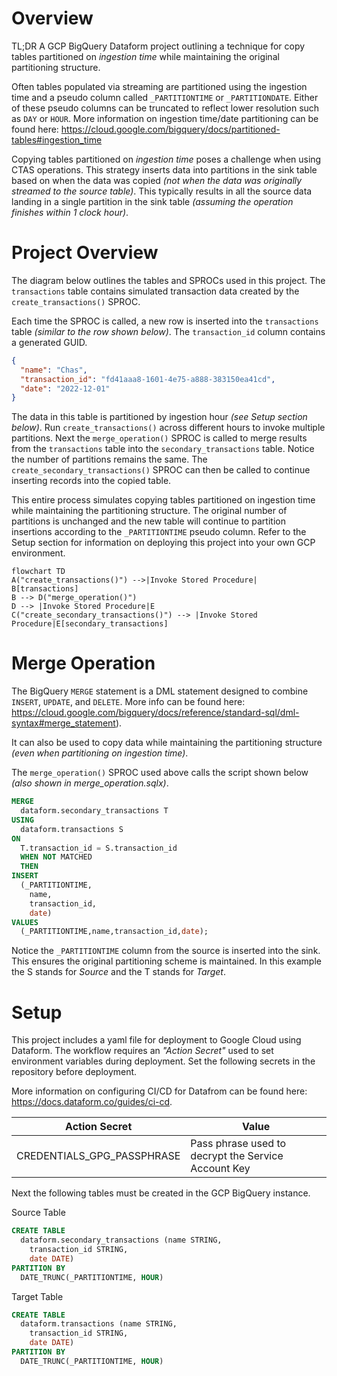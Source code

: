 # Overview

TL;DR
A GCP BigQuery Dataform project outlining a technique for copy tables partitioned on _ingestion time_ while maintaining the original partitioning structure.

Often tables populated via streaming are partitioned using the ingestion time and a pseudo column called `_PARTITIONTIME` or `_PARTITIONDATE`. Either of these pseudo columns can be truncated to reflect lower resolution such as `DAY` or `HOUR`. More information on ingestion time/date partitioning can be found here: https://cloud.google.com/bigquery/docs/partitioned-tables#ingestion_time

Copying tables partitioned on _ingestion time_ poses a challenge when using CTAS operations. This strategy inserts data into partitions in the sink table based on when the data was copied _(not when the data was originally streamed to the source table)_. This typically results in all the source data landing in a single partition in the sink table _(assuming the operation finishes within 1 clock hour)_.

# Project Overview

The diagram below outlines the tables and SPROCs used in this project. The `transactions` table contains simulated transaction data created by the `create_transactions()` SPROC.

Each time the SPROC is called, a new row is inserted into the `transactions` table _(similar to the row shown below)_. The `transaction_id` column contains a generated GUID.

```json
{
  "name": "Chas",
  "transaction_id": "fd41aaa8-1601-4e75-a888-383150ea41cd",
  "date": "2022-12-01"
}
```

The data in this table is partitioned by ingestion hour _(see Setup section below)_. Run `create_transactions()` across different hours to invoke multiple partitions. Next the `merge_operation()` SPROC is called to merge results from the `transactions` table into the `secondary_transactions` table. Notice the number of partitions remains the same. The `create_secondary_transactions()` SPROC can then be called to continue inserting records into the copied table.

This entire process simulates copying tables partitioned on ingestion time while maintaining the partitioning structure. The original number of partitions is unchanged and the new table will continue to partition insertions according to the `_PARTITIONTIME` pseudo column. Refer to the Setup section for information on deploying this project into your own GCP environment.

```mermaid
flowchart TD
A("create_transactions()") -->|Invoke Stored Procedure| B[transactions]
B --> D("merge_operation()")
D --> |Invoke Stored Procedure|E
C("create_secondary_transactions()") --> |Invoke Stored Procedure|E[secondary_transactions]
```

# Merge Operation

The BigQuery `MERGE` statement is a DML statement designed to combine `INSERT`, `UPDATE`, and `DELETE`. More info can be found here: https://cloud.google.com/bigquery/docs/reference/standard-sql/dml-syntax#merge_statement).

It can also be used to copy data while maintaining the partitioning structure _(even when partitioning on ingestion time)_.

The `merge_operation()` SPROC used above calls the script shown below _(also shown in merge_operation.sqlx)_.

```sql
MERGE
  dataform.secondary_transactions T
USING
  dataform.transactions S
ON
  T.transaction_id = S.transaction_id
  WHEN NOT MATCHED
  THEN
INSERT
  (_PARTITIONTIME,
    name,
    transaction_id,
    date)
VALUES
  (_PARTITIONTIME,name,transaction_id,date);
```

Notice the `_PARTITIONTIME` column from the source is inserted into the sink. This ensures the original partitioning scheme is maintained. In this example the S stands for _Source_ and the T stands for _Target_.

# Setup

This project includes a yaml file for deployment to Google Cloud using Dataform. The workflow requires an _"Action Secret"_ used to set environment variables during deployment. Set the following secrets in the repository before deployment.

More information on configuring CI/CD for Datafrom can be found here: https://docs.dataform.co/guides/ci-cd.

| Action Secret              | Value                                               |
| -------------------------- | --------------------------------------------------- |
| CREDENTIALS_GPG_PASSPHRASE | Pass phrase used to decrypt the Service Account Key |

Next the following tables must be created in the GCP BigQuery instance.

Source Table

```sql
CREATE TABLE
  dataform.secondary_transactions (name STRING,
    transaction_id STRING,
    date DATE)
PARTITION BY
  DATE_TRUNC(_PARTITIONTIME, HOUR)
```

Target Table

```sql
CREATE TABLE
  dataform.transactions (name STRING,
    transaction_id STRING,
    date DATE)
PARTITION BY
  DATE_TRUNC(_PARTITIONTIME, HOUR)
```
